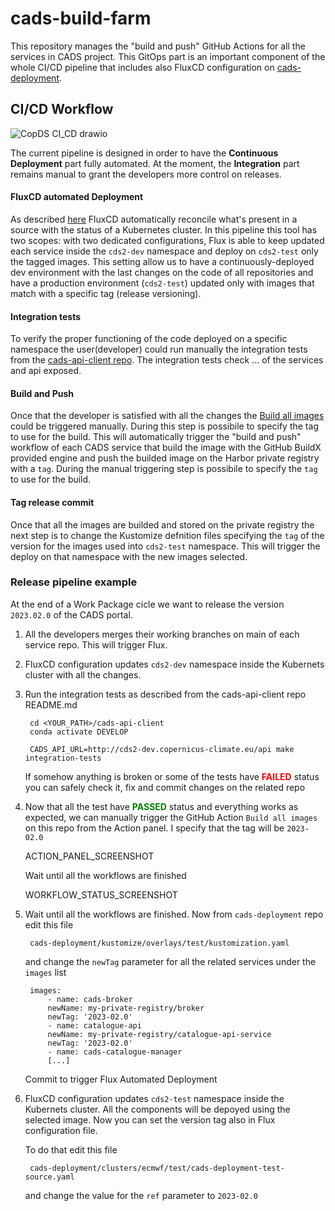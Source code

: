 # cads-build-farm

This repository manages the "build and push" GitHub Actions for all the services in CADS project. This GitOps part is an important component of the whole CI/CD pipeline that includes also FluxCD configuration on [cads-deployment](https://github.com/ecmwf-projects/cads-deployment).

## CI/CD Workflow
![CopDS CI_CD drawio](https://user-images.githubusercontent.com/59499702/220074303-4a89cc7d-76a3-4f73-8cf4-5fd748760b0b.png)

The current pipeline is designed in order to have the **Continuous Deployment** part fully automated. At the moment, the **Integration** part remains manual to grant the developers more control on releases. 

#### FluxCD automated Deployment
As described [here](link_to_cads-deployment_readme) FluxCD automatically reconcile what's present in a source with the status of a Kubernetes cluster. In this pipeline this tool has two scopes: with two dedicated configurations, Flux is able to keep updated each service inside the `cds2-dev` namespace and deploy on `cds2-test` only the tagged images. This setting allow us to have a continuously-deployed dev environment with the last changes on the code of all repositories and have a production environment (`cds2-test`) updated only with images that match with a specific tag (release versioning).

#### Integration tests
To verify the proper functioning of the code deployed on a specific namespace the user(developer) could run manually the integration tests from the [cads-api-client repo](link_to_cads-api-client-repo). The integration tests check ... of the services and api exposed.

#### Build and Push
Once that the developer is satisfied with all the changes the [Build all images](link_to_action) could be triggered manually. During this step is possibile to specify the tag to use for the build. This will automatically trigger the "build and push" workflow of each CADS service that build the image with the GitHub BuildX provided engine and push the builded image on the Harbor private registry with a `tag`. During the manual triggering step is possibile to specify the `tag` to use for the build. 

#### Tag release commit
Once that all the images are builded and stored on the private registry the next step is to change the Kustomize defnition files specifying the `tag` of the version for the images used into `cds2-test` namespace. This will trigger the deploy on that namespace with the new images selected.

### Release pipeline example
At the end of a Work Package cicle we want to release the version `2023.02.0` of the CADS portal.

1. All the developers merges their working branches on main of each service repo. This will trigger Flux.
2. FluxCD configuration updates `cds2-dev` namespace inside the Kubernets cluster with all the changes.
3. Run the integration tests as described from the cads-api-client repo README.md

        cd <YOUR_PATH>/cads-api-client
        conda activate DEVELOP

        CADS_API_URL=http://cds2-dev.copernicus-climate.eu/api make integration-tests

    If somehow anything is broken or some of the tests have <span style="color:red">**FAILED**</span> status you can safely check it, fix and commit changes on the related repo
4. Now that all the test have <span style="color:green">**PASSED**</span> status and everything works as expected, we can manually trigger the GitHub Action `Build all images` on this repo from the Action panel. I specify that the tag will be `2023-02.0`

    ACTION_PANEL_SCREENSHOT

    Wait until all the workflows are finished

    WORKFLOW_STATUS_SCREENSHOT

5. Wait until all the workflows are finished. Now from `cads-deployment` repo edit this file

        cads-deployment/kustomize/overlays/test/kustomization.yaml

    and change the `newTag` parameter for all the related services under the `images` list

        images:
            - name: cads-broker
            newName: my-private-registry/broker
            newTag: '2023-02.0'
            - name: catalogue-api
            newName: my-private-registry/catalogue-api-service
            newTag: '2023-02.0'
            - name: cads-catalogue-manager
            [...]

    Commit to trigger Flux Automated Deployment
6. FluxCD configuration updates `cds2-test` namespace inside the Kubernets cluster. All the components will be depoyed using the selected image. Now you can set the version tag also in Flux configuration file. 

    To do that edit this file

        cads-deployment/clusters/ecmwf/test/cads-deployment-test-source.yaml

    and change the value for the `ref` parameter to `2023-02.0`

